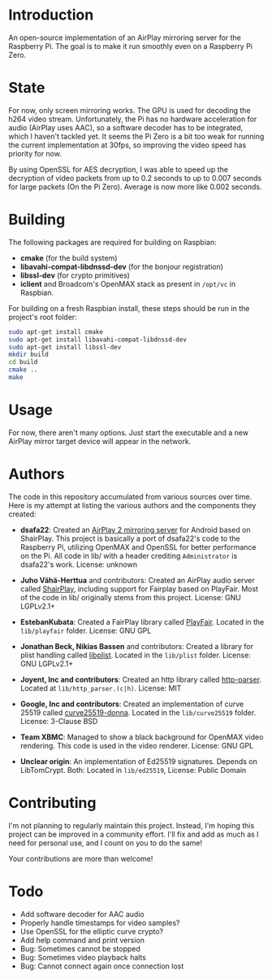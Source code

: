 # Introduction

An open-source implementation of an AirPlay mirroring server for the Raspberry Pi.
The goal is to make it run smoothly even on a Raspberry Pi Zero.

# State

For now, only screen mirroring works. The GPU is used for decoding the h264
video stream. Unfortunately, the Pi has no hardware acceleration for audio
(AirPlay uses AAC), so a software decoder has to be integrated, which I 
haven't tackled yet.
It seems the Pi Zero is a bit too weak for running the current implementation
at 30fps, so improving the video speed has priority for now. 

By using OpenSSL for AES decryption, I was able to speed up the decryption of
video packets from up to 0.2 seconds to up to 0.007 seconds for large packets
(On the Pi Zero). Average is now more like 0.002 seconds.

# Building

The following packages are required for building on Raspbian:
* **cmake** (for the build system)
* **libavahi-compat-libdnssd-dev** (for the bonjour registration)
* **libssl-dev** (for crypto primitives)
* **iclient** and Broadcom's OpenMAX stack as present in `/opt/vc` in Raspbian.

For building on a fresh Raspbian install, these steps should be run in the 
project's root folder:

```bash
sudo apt-get install cmake
sudo apt-get install libavahi-compat-libdnssd-dev
sudo apt-get install libssl-dev
mkdir build
cd build
cmake ..
make
```

# Usage

For now, there aren't many options. Just start the executable and a new AirPlay
mirror target device will appear in the network.

# Authors

The code in this repository accumulated from various sources over time. Here is my attempt at listing the various authors and the components they created:

* **dsafa22**: Created an [AirPlay 2 mirroring server](https://github.com/dsafa22/AirplayServer) for Android based on ShairPlay. This project is basically a port of dsafa22's code to the Raspberry Pi, utilizing OpenMAX and OpenSSL for better performance on the Pi. All code in lib/ with a header crediting `Administrator` is dsafa22's work. License: unknown
* **Juho Vähä-Herttua** and contributors: Created an AirPlay audio server called [ShairPlay](https://github.com/juhovh/shairplay), including support for Fairplay based on PlayFair. Most of the code in lib/ originally stems from this project. License: GNU LGPLv2.1+
* **EstebanKubata**: Created a FairPlay library called [PlayFair](https://github.com/EstebanKubata/playfair). Located in the `lib/playfair` folder. License: GNU GPL
* **Jonathan Beck, Nikias Bassen** and contributors: Created a library for plist handling called [libplist](https://github.com/libimobiledevice/libplist). Located in the `lib/plist` folder. License: GNU LGPLv2.1+

* **Joyent, Inc and contributors**: Created an http library called [http-parser](https://github.com/nodejs/http-parser). Located at `lib/http_parser.(c|h)`. License: MIT
* **Google, Inc and contributors**: Created an implementation of curve 25519 called [curve25519-donna](https://github.com/agl/curve25519-donna). Located in the `lib/curve25519` folder. License: 3-Clause BSD
* **Team XBMC**: Managed to show a black background for OpenMAX video rendering. This code is used in the video renderer. License: GNU GPL
* **Unclear origin**: An implementation of Ed25519 signatures. Depends on LibTomCrypt. Both: Located in `lib/ed25519`, License: Public Domain

# Contributing

I'm not planning to regularly maintain this project. Instead, I'm hoping this project can be improved in a community effort. I'll fix and add as much as I need for personal use, and I count on you to do the same!

Your contributions are more than welcome!

# Todo

* Add software decoder for AAC audio
* Properly handle timestamps for video samples?
* Use OpenSSL for the elliptic curve crypto?
* Add help command and print version
* Bug: Sometimes cannot be stopped
* Bug: Sometimes video playback halts
* Bug: Cannot connect again once connection lost
